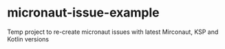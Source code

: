 # micronaut-issue-example
Temp project to re-create micronaut issues with latest Mirconaut, KSP and Kotlin versions
